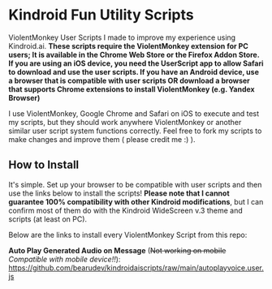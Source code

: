 # Kindroid Fun Utility Scripts
ViolentMonkey User Scripts I made to improve my experience using Kindroid.ai.
**These scripts require the ViolentMonkey extension for PC users; It is available in the Chrome Web Store or the Firefox Addon Store.**
**If you are using an iOS device, you need the UserScript app to allow Safari to download and use the user scripts. If you have an Android device, use a browser that is compatible with user scripts OR download a browser that supports Chrome extensions to install ViolentMonkey (e.g. Yandex Browser)**

I use ViolentMonkey, Google Chrome and Safari on iOS to execute and test my scripts, but they should work anywhere ViolentMonkey or another similar user script system functions correctly. Feel free to fork my scripts to make changes and improve them ( please credit me :) ). 

## How to Install
It's simple. Set up your browser to be compatible with user scripts and then use the links below to install the scripts!
**Please note that I cannot guarantee 100% compatibility with other Kindroid modifications**, but I can confirm most of them do with the Kindroid WideScreen v.3 theme and scripts (at least on PC).

Below are the links to install every ViolentMonkey Script from this repo:

**Auto Play Generated Audio on Message** (~~Not working on mobile~~ *Compatible with mobile device!!*): https://github.com/bearudev/kindroidaiscripts/raw/main/autoplayvoice.user.js
